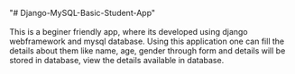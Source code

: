 "# Django-MySQL-Basic-Student-App" 
<br><br>This is a beginer friendly app, where its developed using django webframework and mysql database. Using this application one can fill the details about them like name, age, gender through form and details will be stored in database, view the details available in database.
